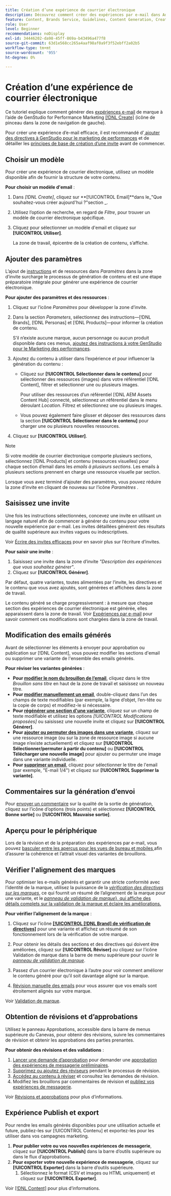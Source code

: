 ```yaml
---
title: Création d’une expérience de courrier électronique
description: Découvrez comment créer des expériences par e-mail dans Adobe GenStudio pour le marketing sur les performances.
feature: Content, Brands Service, Guidelines, Content Generation, Create, Experiences, Variant Generation
role: User
level: Beginner
recommendations: noDisplay
exl-id: 34446202-da98-45ff-869a-b43496a477f8
source-git-commit: 63d1e568cc265a4aaf98af0a9f3f52ebff2a02b5
workflow-type: tm+mt
source-wordcount: '955'
ht-degree: 0%

---
```


# Création d’une expérience de courrier électronique

Ce tutoriel explique comment générer des [expériences e-mail](/help/user-guide/create/email-experiences.md) de marque à l’aide de GenStudio for Performance Marketing [[!DNL Create]](/help/user-guide/create/overview.md) (icône de pinceau dans la zone de navigation de gauche).

Pour créer une expérience d’e-mail efficace, il est recommandé d’[ ajouter des directives à GenStudio pour le marketing de performances](/help/user-guide/guidelines/add-guidelines.md) et de détailler les [ principes de base de création d’une invite](/help/user-guide/effective-prompts.md) avant de commencer.

## Choisir un modèle

Pour créer une expérience de courrier électronique, utilisez un modèle disponible afin de fournir la structure de votre contenu.

**Pour choisir un modèle d&#39;email** :

1. Dans _[!DNL Create]_, cliquez sur **[!UICONTROL Email]**dans le_&quot;Que souhaitez-vous créer aujourd&#39;hui ?&quot;section _.
1. Utilisez l’option de recherche, en regard de _Filtre_, pour trouver un modèle de courrier électronique spécifique.
1. Cliquez pour sélectionner un modèle d&#39;email et cliquez sur **[!UICONTROL Utiliser]**.

   La zone de travail, épicentre de la création de contenu, s’affiche.

## Ajouter des paramètres

L’ajout de [ instructions](/help/user-guide/guidelines/overview.md) et de ressources dans _Paramètres_ dans la zone d’invite surcharge le processus de génération de contenu et est une étape préparatoire intégrale pour générer une expérience de courrier électronique.

**Pour ajouter des paramètres et des ressources** :

1. Cliquez sur l’icône _Paramètres_ pour développer la zone d’invite.
1. Dans la section _Parameters_, sélectionnez des instructions—[!DNL Brands], [!DNL Personas] et [!DNL Products]—pour informer la création de contenu.

   S’il n’existe aucune marque, aucun personnage ou aucun produit disponible dans ces menus, [ ajoutez des instructions à votre GenStudio pour le Marketing des performances](/help/user-guide/guidelines/add-guidelines.md).

1. Ajoutez du contenu à utiliser dans l’expérience *et* pour influencer la génération du contenu :
   * Cliquez sur **[!UICONTROL Sélectionner dans le contenu]** pour sélectionner des ressources (images) dans votre référentiel [!DNL Content], filtrer et sélectionner une ou plusieurs images.

     Pour utiliser des ressources d’un référentiel [!DNL AEM Assets Content Hub] connecté, sélectionnez un référentiel dans le menu déroulant _Location_. Filtrez et sélectionnez une ou plusieurs images.

   * Vous pouvez également faire glisser et déposer des ressources dans la section **[!UICONTROL Sélectionner dans le contenu]** pour charger une ou plusieurs nouvelles ressources.
1. Cliquez sur **[!UICONTROL Utiliser]**.

>[!NOTE]
>
>Si votre modèle de courrier électronique comporte plusieurs sections, sélectionnez [!DNL Products] et contenu (ressources visuelles) pour chaque section d’email dans les _emails à plusieurs sections_. Les emails à plusieurs sections prennent en charge une ressource visuelle par section.

Lorsque vous avez terminé d’ajouter des paramètres, vous pouvez réduire la zone d’invite en cliquant de nouveau sur l’icône _Paramètres_ .

## Saisissez une invite

Une fois les instructions sélectionnées, concevez une invite en utilisant un langage naturel afin de commencer à générer du contenu pour votre nouvelle expérience par e-mail. Les invites détaillées génèrent des résultats de qualité supérieure aux invites vagues ou indescriptives.

Voir [Écrire des invites efficaces](/help/user-guide/effective-prompts.md) pour en savoir plus sur l’écriture d’invites.

**Pour saisir une invite** :

1. Saisissez une invite dans la zone d’invite _&quot;Description des expériences que vous souhaitez générer&quot;_.
1. Cliquez sur **[!UICONTROL Générer]**.

Par défaut, quatre variantes, toutes alimentées par l’invite, les directives et le contenu que vous avez ajoutés, sont générées et affichées dans la zone de travail.

Le contenu généré se charge progressivement : à mesure que chaque section des expériences de courrier électronique est générée, elles apparaissent dans la zone de travail. Voir [Expériences par e-mail](/help/user-guide/create/meta-experiences.md#progressive-loading) pour savoir comment ces modifications sont chargées dans la zone de travail.

## Modification des emails générés

Avant de sélectionner les éléments à envoyer pour approbation ou publication sur [!DNL Content], vous pouvez modifier les sections d&#39;email ou supprimer une variante de l&#39;ensemble des emails générés.

**Pour réviser les variantes générées** :

* **Pour [modifier le nom du brouillon de l’email](/help/user-guide/create/manage-variants.md#change-draft-name)**, cliquez dans le titre _Brouillon sans titre_ en haut de la zone de travail et saisissez un nouveau titre.
* **Pour [modifier manuellement un email](/help/user-guide/create/manage-variants.md#manually-edit-text)**, double-cliquez dans l’un des champs de texte modifiables (par exemple, la ligne d’objet, l’en-tête ou la copie de corps) et modifiez-le si nécessaire.
* **Pour [régénérer une section d&#39;une variante](/help/user-guide/create/manage-variants.md#re-generate-sections)**, cliquez sur un champ de texte modifiable et utilisez les options _[!UICONTROL Modifications proposées]_ ou saisissez une nouvelle invite et cliquez sur **[!UICONTROL Générer]**.
* **Pour [ajouter ou permuter des images dans une variante](/help/user-guide/create/manage-variants.md#swap-image)**, cliquez sur une ressource image (ou sur la zone de ressource image si aucune image n’existe actuellement) et cliquez sur **[!UICONTROL Sélectionner/permuter à partir du contenu]** ou **[!UICONTROL Télécharger une nouvelle image]** pour ajouter ou permuter une image dans une variante individuelle.
* **Pour [supprimer un email](/help/user-guide/create/manage-variants.md#delete-variant)**, cliquez pour sélectionner le titre de l&#39;email (par exemple, &quot;E-mail 1/4&quot;) et cliquez sur **[!UICONTROL Supprimer la variante]**.

## Commentaires sur la génération d’envoi

Pour [envoyer un commentaire](/help/user-guide/create/manage-variants.md#generation-feedback) sur la qualité de la sortie de génération, cliquez sur l’icône d’options (trois points) et sélectionnez **[!UICONTROL Bonne sortie]** ou **[!UICONTROL Mauvaise sortie]**.

## Aperçu pour le périphérique

Lors de la révision et de la préparation des expériences par e-mail, vous pouvez [ basculer entre les aperçus pour les vues de bureau et mobiles ](/help/user-guide/create/manage-variants.md#preview-for-device) afin d’assurer la cohérence et l’attrait visuel des variantes de brouillons.

## Vérifier l&#39;alignement des marques

Pour optimiser les e-mails générés et garantir une stricte conformité avec l’identité de la marque, utilisez la puissance de la [_vérification des directives sur les marques_](/help/user-guide/guidelines/brand-validation.md#brand-guidelines-check), ce qui fournit un résumé de l’alignement de la marque pour une variante, et le [_panneau de validation de marque_}, qui affiche des détails complets sur la validation de la marque et éclaire les améliorations.](/help/user-guide/guidelines/brand-validation.md#brand-validation-panel)

**Pour vérifier l’alignement de la marque** :

1. Cliquez sur l’icône [**[!UICONTROL [!DNL Brand] de vérification de directives]**](/help/user-guide/guidelines/brand-validation.md#brand-guidelines-check) pour une variante et affichez un résumé de son fonctionnement lors de la vérification de votre marque.
1. Pour obtenir les détails des sections et des directives qui doivent être améliorées, cliquez sur **[!UICONTROL Réviser]** _ou_ cliquez sur l’icône Validation de marque dans la barre de menu supérieure pour ouvrir le [_panneau de validation de marque_](/help/user-guide/guidelines/brand-validation.md#brand-validation-panel).

1. Passez d’un courrier électronique à l’autre pour voir comment améliorer le contenu généré pour qu’il soit davantage aligné sur la marque.
1. [Révision manuelle des emails](#revise-generated-emails) pour vous assurer que vos emails sont étroitement alignés sur votre marque.

Voir [Validation de marque](/help/user-guide/guidelines/brand-validation.md).

## Obtention de révisions et d’approbations

Utilisez le panneau Approbations, accessible dans la barre de menus supérieure du Canevas, pour obtenir des révisions, suivre les commentaires de révision et obtenir les approbations des parties prenantes.

**Pour obtenir des révisions et des validations** :

1. [Lancer une demande d’approbation](/help/user-guide/approvals/request-review.md) pour demander une [approbation des expériences de messagerie préliminaires](/help/user-guide/approvals/approve-content.md).
1. [Supprimez ou ajoutez des réviseurs](/help/user-guide/approvals/review-and-edit.md#manage-approvals) pendant le processus de révision.
1. [Accédez au contenu à réviser](/help/user-guide/approvals/review-and-edit.md#access-content-for-review) et consultez les demandes de révision.
1. Modifiez les brouillons par commentaires de révision et [publiez vos expériences de messagerie](#publish-and-export-experience).

Voir [Révisions et approbations](/help/user-guide/approvals/overview.md) pour plus d’informations.

## Expérience Publish et export

Pour rendre les emails générés disponibles pour une utilisation actuelle et future, publiez-les sur [!UICONTROL Contenu] et exportez-les pour les utiliser dans vos campagnes marketing.

1. **Pour publier votre ou vos nouvelles expériences de messagerie**, cliquez sur **[!UICONTROL Publish]** dans la barre d’outils supérieure ou dans le flux d’approbations.
1. **Pour exporter votre nouvelle expérience de messagerie**, cliquez sur **[!UICONTROL Exporter]** dans la barre d’outils supérieure.
   1. Sélectionnez le format (CSV et images ou HTML uniquement) et cliquez sur **[!UICONTROL Exporter]**.

Voir [[!DNL Content]](/help/user-guide/content/overview.md#search-and-find-approved-content) pour plus d’informations.
